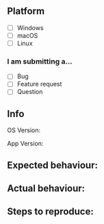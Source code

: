## Platform
- [ ] Windows
- [ ] macOS
- [ ] Linux

### I am submitting a...
- [ ] Bug
- [ ] Feature request
- [ ] Question

## Info
OS Version:

App Version:

## Expected behaviour:

## Actual behaviour:

## Steps to reproduce:
